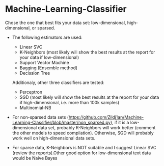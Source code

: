 # Machine-Learning-Classifier
Chose the one that best fits your data set: low-dimensional, high-dimensional, or sparsed.

* The following estimators are used:
  + Linear SVC
  + K-Neighbors (most likely will show the best results at the report for your data if low-dimensional)
  + Support Vector Machine
  + Bagging (Ensemble method)
  + Decission Tree
  
  Additionaly, other three classifiers are tested:
  
  + Perceptron
  + SGD (most likely will show the best results at the report for your data if high-dimensional, i.e. more than 100k samples)
  + Multinomial-NB

* For non-sparsed data sets (https://github.com/Zildj1an/Machine-Learning-Classifier/blob/master/non_sparsed.py), if it is a low-dimensional data set, probably K-Neighbors will work better (comment the other models to speed compilation). Otherwise, SGD will probably work well on high-dimensional data sets.

* For sparse data, K-Neighbors is NOT suitable and I suggest Linear SVC (review the reports).Other good option for low-dimensional text data would be Naive Bayes
